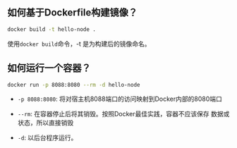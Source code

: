 ## 如何基于Dockerfile构建镜像？
``` bash
docker build -t hello-node .
```
使用`docker build`命令，-t 是为构建后的镜像命名。

## 如何运行一个容器？
``` bash
docker run -p 8088:8080 --rm -d hello-node
```
- `-p 8088:8080`: 
  将对宿主机8088端口的访问映射到Docker内部的8080端口

- `--rm`:
  在容器停止后将其销毁。按照Docker最佳实践，容器不应该保存
  数据或状态，所以直接销毁

- `-d`:
  以后台程序运行。